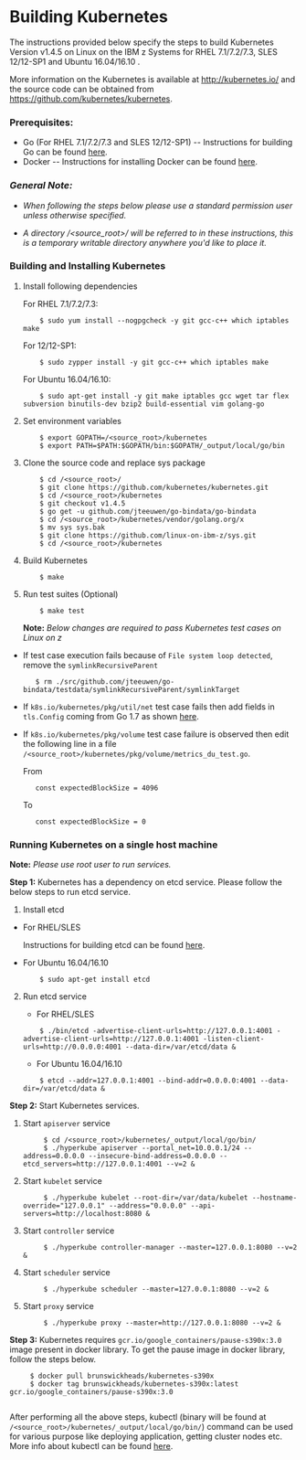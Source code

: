 <!---PACKAGE:Kubernetes--->
<!---DISTRO:SLES 12:1.4.x--->
<!---DISTRO:RHEL 7.1:1.4.x--->
<!---DISTRO:Ubuntu 16.x:1.4.x--->

# Building Kubernetes

The instructions provided below specify the steps to build Kubernetes Version v1.4.5 on Linux on the IBM z Systems for RHEL 7.1/7.2/7.3, SLES 12/12-SP1 and Ubuntu 16.04/16.10 .

More information on the Kubernetes is available at http://kubernetes.io/ and the source code can be obtained from https://github.com/kubernetes/kubernetes.

### Prerequisites:
  * Go (For RHEL 7.1/7.2/7.3 and SLES 12/12-SP1)
  -- Instructions for building Go can be found [here](https://github.com/linux-on-ibm-z/docs/wiki/Building-Go-1.7).
  * Docker
  -- Instructions for installing Docker can be found [here](https://www.ibm.com/developerworks/linux/linux390/docker.html).

### _**General Note:**_
*  _When following the steps below please use a standard permission user unless otherwise specified._

* _A directory /\<source_root\>/ will be referred to in these instructions, this is a temporary writable directory anywhere you'd like to place it._

### Building and Installing Kubernetes
1. Install following dependencies
   
   For RHEL 7.1/7.2/7.3:
    ```
        $ sudo yum install --nogpgcheck -y git gcc-c++ which iptables make
    ```
   For 12/12-SP1:
    ```
        $ sudo zypper install -y git gcc-c++ which iptables make
    ```
   For Ubuntu 16.04/16.10:
    ```
        $ sudo apt-get install -y git make iptables gcc wget tar flex subversion binutils-dev bzip2 build-essential vim golang-go
    ```

2. Set environment variables
    ```
	    $ export GOPATH=/<source_root>/kubernetes
	    $ export PATH=$PATH:$GOPATH/bin:$GOPATH/_output/local/go/bin
	```	
	
3. Clone the source code and replace sys package
    ``` 
        $ cd /<source_root>/
        $ git clone https://github.com/kubernetes/kubernetes.git
        $ cd /<source_root>/kubernetes
        $ git checkout v1.4.5
        $ go get -u github.com/jteeuwen/go-bindata/go-bindata
        $ cd /<source_root>/kubernetes/vendor/golang.org/x 
        $ mv sys sys.bak 
        $ git clone https://github.com/linux-on-ibm-z/sys.git 
        $ cd /<source_root>/kubernetes
    ```

4. Build Kubernetes

    ```
        $ make
    ```

5. Run test suites (Optional)
    ```
        $ make test
    ```
    **Note:** *Below changes are required to pass Kubernetes test cases on   Linux on z*
    
  * If test case execution fails because of `File system loop detected`, remove the `symlinkRecursiveParent` 
 
 	 ```
 	    $ rm ./src/github.com/jteeuwen/go-bindata/testdata/symlinkRecursiveParent/symlinkTarget
	 ```

  * If `k8s.io/kubernetes/pkg/util/net` test case fails then add fields in `tls.Config` coming from Go 1.7 as shown [here](https://github.com/nhlfr/kubernetes/commit/c690ded4f7baaa55d8995ca22ef2f4093b28b4c0). 

  * If `k8s.io/kubernetes/pkg/volume` test case failure is observed then edit the following line in a file `/<source_root>/kubernetes/pkg/volume/metrics_du_test.go`.
   
 	 From
     ```
 	    const expectedBlockSize = 4096
	 ```
     To
 	 ```
 	    const expectedBlockSize = 0
	 ```
 

### Running Kubernetes on a single host machine

**Note:** *Please use root user to run services.* 

**Step 1:** Kubernetes has a dependency on etcd service. Please follow the below steps to run etcd service.

1. Install etcd

  * For RHEL/SLES 
	
	Instructions for building etcd can be found [here](https://github.com/linux-on-ibm-z/docs/wiki/Building-etcd).
		
  * For Ubuntu 16.04/16.10
	```
		$ sudo apt-get install etcd
	```

2. Run etcd service

   * For RHEL/SLES
	```
        $ ./bin/etcd -advertise-client-urls=http://127.0.0.1:4001 -advertise-client-urls=http://127.0.0.1:4001 -listen-client-urls=http://0.0.0.0:4001 --data-dir=/var/etcd/data &
	```

   * For Ubuntu 16.04/16.10
	```
        $ etcd --addr=127.0.0.1:4001 --bind-addr=0.0.0.0:4001 --data-dir=/var/etcd/data &
	```

**Step 2:** Start Kubernetes services.
  

1. Start `apiserver` service
   ``` 
        $ cd /<source_root>/kubernetes/_output/local/go/bin/
        $ ./hyperkube apiserver --portal_net=10.0.0.1/24 --address=0.0.0.0 --insecure-bind-address=0.0.0.0 --etcd_servers=http://127.0.0.1:4001 --v=2 &
   ```

2. Start `kubelet` service
   ```
        $ ./hyperkube kubelet --root-dir=/var/data/kubelet --hostname-override="127.0.0.1" --address="0.0.0.0" --api-servers=http://localhost:8080 &
   ```

3. Start `controller` service
   ``` 
        $ ./hyperkube controller-manager --master=127.0.0.1:8080 --v=2 &
   ```

4. Start `scheduler` service
   ```
        $ ./hyperkube scheduler --master=127.0.0.1:8080 --v=2 &
   ```

5. Start `proxy` service
   ``` 
        $ ./hyperkube proxy --master=http://127.0.0.1:8080 --v=2 &
   ```

**Step 3:** Kubernetes requires `gcr.io/google_containers/pause-s390x:3.0` image present in docker library. To get the pause image in docker library, follow the steps below.


   ```
        $ docker pull brunswickheads/kubernetes-s390x
        $ docker tag brunswickheads/kubernetes-s390x:latest gcr.io/google_containers/pause-s390x:3.0
        
   ```

After performing all the above steps, kubectl (binary will be found at `/<source_root>/kubernetes/_output/local/go/bin/`) command can be used for various purpose like deploying application, getting cluster nodes etc. More info about kubectl can be found [here](http://kubernetes.io/docs/user-guide/kubectl/kubectl/).

